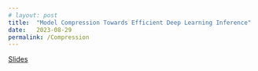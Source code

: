 ```yaml
---
# layout: post
title:  "Model Compression Towards Efficient Deep Learning Inference"
date:   2023-08-29
permalink: /Compression
---
```


<span>
    <a class="custom_buttom" href="../assets/ppt/2023-08-29-Compression.pdf">
    Slides
    </a>
</span>
